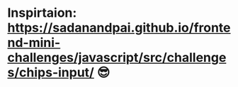 # Inspirtaion: https://sadanandpai.github.io/frontend-mini-challenges/javascript/src/challenges/chips-input/ :sunglasses: